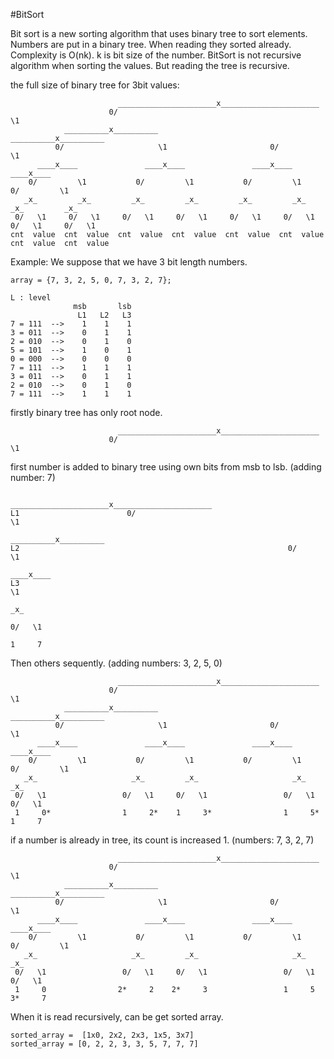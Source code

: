 #BitSort

Bit sort is a new sorting algorithm that uses binary tree to sort elements. Numbers are put in a binary tree. When reading they sorted already. Complexity is O(nk). k is bit size of the number. BitSort is not recursive algorithm when sorting the values. But reading the tree is recursive.

the full size of binary tree for 3bit values:

                            ______________________x______________________                          
                          0/                                             \1                        
                __________x__________                           __________x__________              
              0/                     \1                       0/                     \1            
          ____x____               ____x____               ____x____               ____x____        
        0/         \1           0/         \1           0/         \1           0/         \1      
       _x_         _x_         _x_         _x_         _x_         _x_         _x_         _x_     
     0/   \1     0/   \1     0/   \1     0/   \1     0/   \1     0/   \1     0/   \1     0/   \1   
    cnt  value  cnt  value  cnt  value  cnt  value  cnt  value  cnt  value  cnt  value  cnt  value 
  
Example:
We suppose that we have 3 bit length numbers.

    array = {7, 3, 2, 5, 0, 7, 3, 2, 7};
    
    L : level
                  msb       lsb
                   L1   L2   L3
    7 = 111  -->    1    1    1
    3 = 011  -->    0    1    1
    2 = 010  -->    0    1    0
    5 = 101  -->    1    0    1
    0 = 000  -->    0    0    0
    7 = 111  -->    1    1    1
    3 = 011  -->    0    1    1
    2 = 010  -->    0    1    0
    7 = 111  -->    1    1    1

firstly binary tree has only root node.
    
                            ______________________x______________________                          
                          0/                                             \1                        


first number is added to binary tree using own bits from msb to lsb. 
(adding number: 7)

                                ______________________x______________________                          
    L1                        0/                                             \1                        
                                                                    __________x__________              
    L2                                                            0/                     \1            
                                                                                      ____x____        
    L3                                                                                         \1      
                                                                                               _x_     
                                                                                             0/   \1   
                                                                                             1     7 

Then others sequently.
(adding numbers: 3, 2, 5, 0)


                            ______________________x______________________                          
                          0/                                             \1                        
                __________x__________                           __________x__________              
              0/                     \1                       0/                     \1            
          ____x____               ____x____               ____x____               ____x____        
        0/         \1           0/         \1           0/         \1           0/         \1      
       _x_                     _x_         _x_                     _x_                     _x_     
     0/   \1                 0/   \1     0/   \1                 0/   \1                 0/   \1   
     1     0*                1     2*    1     3*                1     5*                1     7 


if a number is already in tree, its count is increased 1.
(numbers: 7, 3, 2, 7)

                            ______________________x______________________                          
                          0/                                             \1                        
                __________x__________                           __________x__________              
              0/                     \1                       0/                     \1            
          ____x____               ____x____               ____x____               ____x____        
        0/         \1           0/         \1           0/         \1           0/         \1      
       _x_                     _x_         _x_                     _x_                     _x_     
     0/   \1                 0/   \1     0/   \1                 0/   \1                 0/   \1   
     1     0                2*     2    2*     3                 1     5                3*     7 

When it is read recursively, can be get sorted array.

    sorted_array =  [1x0, 2x2, 2x3, 1x5, 3x7]
    sorted_array = [0, 2, 2, 3, 3, 5, 7, 7, 7]
